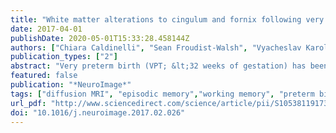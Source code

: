 ```yaml
---
title: "White matter alterations to cingulum and fornix following very preterm birth and their relationship with cognitive functions"
date: 2017-04-01
publishDate: 2020-05-01T15:33:28.458144Z
authors: ["Chiara Caldinelli", "Sean Froudist-Walsh", "Vyacheslav Karolis", "Chieh-En Tseng", "Matthew P. Allin", "Muriel Walshe", "Marion Cuddy", "Robin M. Murray", "Chiara Nosarti"]
publication_types: ["2"]
abstract: "Very preterm birth (VPT; &lt;32 weeks of gestation) has been associated with impairments in memory abilities and functional neuroanatomical brain alterations in medial temporal and fronto-parietal areas. Here we investigated the relationship between structural connectivity in memory-related tracts and various aspects of memory in VPT adults (mean age 19) who sustained differing degrees of perinatal brain injury (PBI), as assessed by neonatal cerebral ultrasound. We showed that the neurodevelopmental consequences of VPT birth persist into young adulthood and are associated with neonatal cranial ultrasound classification. At a cognitive level, VPT young adults showed impairments specific to effective organization of verbal information and visuospatial memory, whereas at an anatomical level they displayed reduced volume of memory-related tracts, the cingulum and the fornix, with greater alterations in those individuals who experienced high-grade PBI. When investigating the association between these tracts and memory scores, perseveration errors were associated with the volume of the fornix and dorsal cingulum (connecting medial frontal and parietal lobes). Visuospatial memory scores were associated with the volume of the ventral cingulum (connecting medial parietal and temporal lobes). These results suggest that structural connectivity alterations could underlie memory difficulties in preterm born individuals."
featured: false
publication: "*NeuroImage*"
tags: ["diffusion MRI", "episodic memory","working memory", "preterm birth", "tractography","brain injury"]
url_pdf: "http://www.sciencedirect.com/science/article/pii/S1053811917301301"
doi: "10.1016/j.neuroimage.2017.02.026"
---
```


